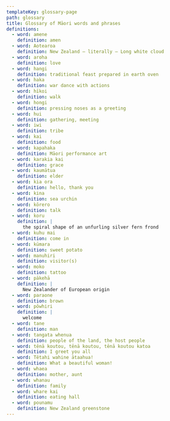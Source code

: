 ```yaml
---
templateKey: glossary-page
path: glossary
title: Glossary of Māori words and phrases
definitions:
  - word: amene
    definition: amen
  - word: Aotearoa
    definition: New Zealand – literally – Long white cloud
  - word: aroha
    definition: love
  - word: hangi
    definition: traditional feast prepared in earth oven
  - word: haka
    definition: war dance with actions
  - word: hīkoi
    definition: walk
  - word: hongi
    definition: pressing noses as a greeting
  - word: hui
    definition: gathering, meeting
  - word: iwi
    definition: tribe
  - word: kai
    definition: food
  - word: kapahaka
    definition: Māori performance art
  - word: karakia kai
    definition: grace
  - word: kaumātua
    definition: elder
  - word: kia ora
    definition: hello, thank you
  - word: kina
    definition: sea urchin
  - word: kōrero
    definition: talk
  - word: koru
    definition: |
      the spiral shape of an unfurling silver fern frond
  - word: kuhu mai
    definition: come in
  - word: kūmara
    definition: sweet potato
  - word: manuhiri
    definition: visitor(s)
  - word: moko
    definition: tattoo
  - word: pākehā
    definition: |
      New Zealander of European origin
  - word: paraone
    definition: brown
  - word: pōwhiri
    definition: |
      welcome
  - word: tane
    definition: man
  - word: tangata whenua
    definition: people of the land, the host people
  - word: tēnā koutou, tēnā koutou, tēnā koutou katoa
    definition: I greet you all
  - word: Tētahi wahine ātaahua!
    definition: What a beautiful woman!
  - word: whaea
    definition: mother, aunt
  - word: whanau
    definition: family
  - word: whare kai
    definition: eating hall
  - word: pounamu
    definition: New Zealand greenstone
---
```

